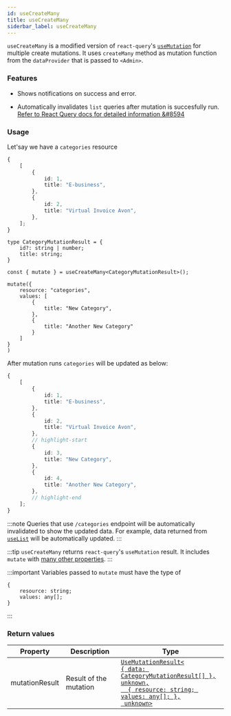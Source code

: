 ```yaml
---
id: useCreateMany
title: useCreateMany
siderbar_label: useCreateMany
---
```


`useCreateMany` is a modified version of `react-query`'s [`useMutation`](https://react-query.tanstack.com/reference/useMutation#) for multiple create mutations. It uses `createMany` method as mutation function from the `dataProvider` that is passed to `<Admin>`.  

### Features

* Shows notifications on success and error.  

* Automatically invalidates `list` queries after mutation is succesfully run.  
[Refer to React Query docs for detailed information &#8594](https://react-query.tanstack.com/guides/invalidations-from-mutations)

### Usage

Let'say we have a `categories` resource

```ts title="https://refine-fake-rest.pankod.com/categories"
{
    [
        {
            id: 1,
            title: "E-business",
        },
        {
            id: 2,
            title: "Virtual Invoice Avon",
        },
    ];
}
```


```tsx
type CategoryMutationResult = {
    id?: string | number;
    title: string;
}

const { mutate } = useCreateMany<CategoryMutationResult>();

mutate({
    resource: "categories",
    values: [
        {
            title: "New Category",
        },
        {
            title: "Another New Category"
        }
    ]
}
)
```

After mutation runs `categories` will be updated as below:

```ts title="https://refine-fake-rest.pankod.com/categories"
{
    [
        {
            id: 1,
            title: "E-business",
        },
        {
            id: 2,
            title: "Virtual Invoice Avon",
        },
        // highlight-start
        {
            id: 3,
            title: "New Category",
        },
        {
            id: 4,
            title: "Another New Category",
        },
        // highlight-end
    ];
}
```
:::note
Queries that use `/categories` endpoint will be automatically invalidated to show the updated data. For example, data returned from [`useList`](#) will be automatically updated.
:::

:::tip
`useCreateMany` returns `react-query`'s `useMutation` result. It includes `mutate` with  [many other properties](https://react-query.tanstack.com/reference/useMutation).
:::

:::important
Variables passed to `mutate` must have the type of

```tsx
{
    resource: string;
    values: any[];
}
```
:::
### Return values

| Property       | Description            | Type                                                                                                                                                                                             |
| -------------- | ---------------------- | ------------------------------------------------------------------------------------------------------------------------------------------------------------------------------------------------ |
| mutationResult | Result of the mutation | [`UseMutationResult<`<br/>`{ data: CategoryMutationResult[] },`<br/>`unknown,`<br/>`  { resource: string; values: any[]; },`<br/>` unknown>`](https://react-query.tanstack.com/reference/useMutation) |

